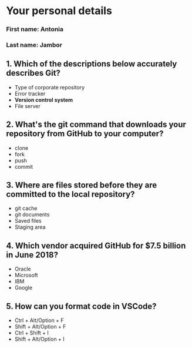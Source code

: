 # Your personal details
### First name: Antonia
### Last name: Jambor


## 1. Which of the descriptions below accurately describes Git?
- Type of corporate repository
- Error tracker
- **Version control system**
- File server

## 2. What's the git command that downloads your repository from GitHub to your computer?
- clone
- fork
- push
- commit

## 3. Where are files stored before they are committed to the local repository?
- git cache
- git documents
- Saved files
- Staging area

## 4. Which vendor acquired GitHub for $7.5 billion in June 2018?
- Oracle
- Microsoft
- IBM
- Google

## 5. How can you format code in VSCode?
- Ctrl + Alt/Option + F
- Shift + Alt/Option + F
- Ctrl + Shift + I
- Shift + Alt/Option + I